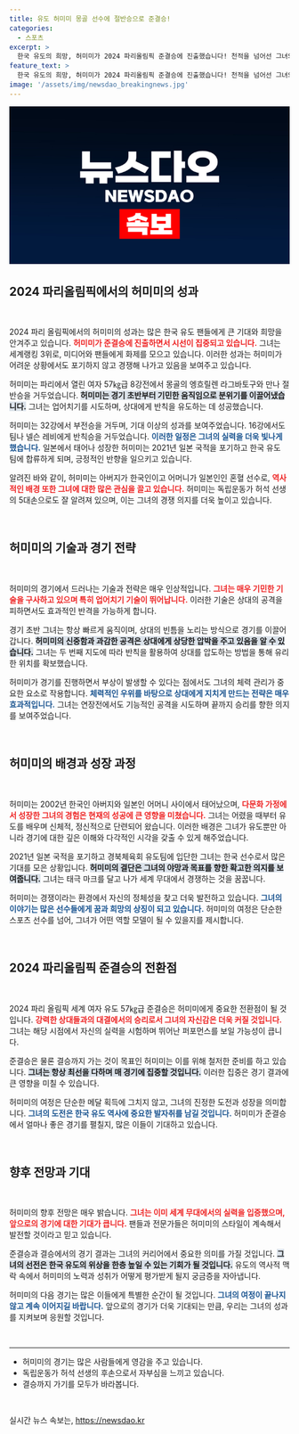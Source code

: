 ```yaml
---
title: 유도 허미미 몽골 선수에 절반승으로 준결승!
categories:
  - 스포츠
excerpt: >
  한국 유도의 희망, 허미미가 2024 파리올림픽 준결승에 진출했습니다! 천적을 넘어선 그녀의 강력한 승리는 감동과 영감을 줍니다. 태극마크의 자부심을 지닌 허미미의 도전기, 함께 응원해요!
feature_text: >
  한국 유도의 희망, 허미미가 2024 파리올림픽 준결승에 진출했습니다! 천적을 넘어선 그녀의 강력한 승리는 감동과 영감을 줍니다. 태극마크의 자부심을 지닌 허미미의 도전기, 함께 응원해요!
image: '/assets/img/newsdao_breakingnews.jpg'
---
```


<p><img src="/assets/img/newsdao_breakingnews.jpg" alt="implanttips 속보" /></p>

<h2 data-ke-size="size26">2024 파리올림픽에서의 허미미의 성과</h2>

<p data-ke-size="size16">&nbsp;</p>

<p>2024 파리 올림픽에서의 허미미의 성과는 많은 한국 유도 팬들에게 큰 기대와 희망을 안겨주고 있습니다. <b><span style="color: #ee2323;">허미미가 준결승에 진출하면서 시선이 집중되고 있습니다.</span></b> 그녀는 세계랭킹 3위로, 미디어와 팬들에게 화제를 모으고 있습니다. 이러한 성과는 허미미가 어려운 상황에서도 포기하지 않고 경쟁해 나가고 있음을 보여주고 있습니다. </p>

<p>허미미는 파리에서 열린 여자 57㎏급 8강전에서 몽골의 엥흐릴렌 라그바토구와 만나 절반승을 거두었습니다. <b><span style="background-color: #21538527;">허미미는 경기 초반부터 기민한 움직임으로 분위기를 이끌어냈습니다.</span></b> 그녀는 업어치기를 시도하며, 상대에게 반칙을 유도하는 데 성공했습니다. </p>

<p>허미미는 32강에서 부전승을 거두며, 기대 이상의 성과를 보여주었습니다. 16강에서도 팀나 넬슨 레비에게 반칙승을 거두었습니다. <b><span style="color: #1a5490;">이러한 일정은 그녀의 실력을 더욱 빛나게 했습니다.</span></b> 일본에서 태어나 성장한 허미미는 2021년 일본 국적을 포기하고 한국 유도 팀에 합류하게 되며, 긍정적인 반향을 일으키고 있습니다.</p>

<p>알려진 바와 같이, 허미미는 아버지가 한국인이고 어머니가 일본인인 혼혈 선수로, <b><span style="color: #ee2323;">역사적인 배경 또한 그녀에 대한 많은 관심을 끌고 있습니다.</span></b> 허미미는 독립운동가 허석 선생의 5대손으로도 잘 알려져 있으며, 이는 그녀의 경쟁 의지를 더욱 높이고 있습니다.</p>

<p data-ke-size="size16">&nbsp;</p>

<h2 data-ke-size="size26">허미미의 기술과 경기 전략</h2>

<p data-ke-size="size16">&nbsp;</p>

<p>허미미의 경기에서 드러나는 기술과 전략은 매우 인상적입니다. <b><span style="color: #ee2323;">그녀는 매우 기민한 기술을 구사하고 있으며 특히 업어치기 기술이 뛰어납니다.</span></b> 이러한 기술은 상대의 공격을 피하면서도 효과적인 반격을 가능하게 합니다. </p>

<p>경기 초반 그녀는 항상 빠르게 움직이며, 상대의 빈틈을 노리는 방식으로 경기를 이끌어 갑니다. <b><span style="background-color: #21538527;">허미미의 신중함과 과감한 공격은 상대에게 상당한 압박을 주고 있음을 알 수 있습니다.</span></b> 그녀는 두 번째 지도에 따라 반칙을 활용하여 상대를 압도하는 방법을 통해 유리한 위치를 확보했습니다.</p>

<p>허미미가 경기를 진행하면서 부상이 발생할 수 있다는 점에서도 그녀의 체력 관리가 중요한 요소로 작용합니다. <b><span style="color: #1a5490;">체력적인 우위를 바탕으로 상대에게 지치게 만드는 전략은 매우 효과적입니다.</span></b> 그녀는 연장전에서도 기능적인 공격을 시도하며 끝까지 승리를 향한 의지를 보여주었습니다.</p>

<p data-ke-size="size16">&nbsp;</p>

<h2 data-ke-size="size26">허미미의 배경과 성장 과정</h2>

<p data-ke-size="size16">&nbsp;</p>

<p>허미미는 2002년 한국인 아버지와 일본인 어머니 사이에서 태어났으며, <b><span style="color: #ee2323;">다문화 가정에서 성장한 그녀의 경험은 현재의 성공에 큰 영향을 미쳤습니다.</span></b> 그녀는 어렸을 때부터 유도를 배우며 신체적, 정신적으로 단련되어 왔습니다. 이러한 배경은 그녀가 유도뿐만 아니라 경기에 대한 깊은 이해와 다각적인 시각을 갖출 수 있게 해주었습니다.</p>

<p>2021년 일본 국적을 포기하고 경북체육회 유도팀에 입단한 그녀는 한국 선수로서 많은 기대를 모은 상황입니다. <b><span style="background-color: #21538527;">허미미의 결단은 그녀의 야망과 목표를 향한 확고한 의지를 보여줍니다.</span></b> 그녀는 태극 마크를 달고 나가 세계 무대에서 경쟁하는 것을 꿈꿉니다.</p>

<p>허미미는 경쟁이라는 환경에서 자신의 정체성을 찾고 더욱 발전하고 있습니다. <b><span style="color: #1a5490;">그녀의 이야기는 많은 선수들에게 꿈과 희망의 상징이 되고 있습니다.</span></b> 허미미의 여정은 단순한 스포츠 선수를 넘어, 그녀가 어떤 역할 모델이 될 수 있을지를 제시합니다.</p>

<p data-ke-size="size16">&nbsp;</p>

<h2 data-ke-size="size26">2024 파리올림픽 준결승의 전환점</h2>

<p data-ke-size="size16">&nbsp;</p>

<p>2024 파리 올림픽 세계 여자 유도 57㎏급 준결승은 허미미에게 중요한 전환점이 될 것입니다. <b><span style="color: #ee2323;">강력한 상대들과의 대결에서의 승리로서 그녀의 자신감은 더욱 커질 것입니다.</span></b> 그녀는 해당 시점에서 자신의 실력을 시험하며 뛰어난 퍼포먼스를 보일 가능성이 큽니다.</p>

<p>준결승은 물론 결승까지 가는 것이 목표인 허미미는 이를 위해 철저한 준비를 하고 있습니다. <b><span style="background-color: #21538527;">그녀는 항상 최선을 다하며 매 경기에 집중할 것입니다.</span></b> 이러한 집중은 경기 결과에 큰 영향을 미칠 수 있습니다.</p>

<p>허미미의 여정은 단순한 메달 획득에 그치지 않고, 그녀의 진정한 도전과 성장을 의미합니다. <b><span style="color: #1a5490;">그녀의 도전은 한국 유도 역사에 중요한 발자취를 남길 것입니다.</span></b> 허미미가 준결승에서 얼마나 좋은 경기를 펼칠지, 많은 이들이 기대하고 있습니다.</p>

<p data-ke-size="size16">&nbsp;</p>

<h2 data-ke-size="size26">향후 전망과 기대</h2>

<p data-ke-size="size16">&nbsp;</p>

<p>허미미의 향후 전망은 매우 밝습니다. <b><span style="color: #ee2323;">그녀는 이미 세계 무대에서의 실력을 입증했으며, 앞으로의 경기에 대한 기대가 큽니다.</span></b> 팬들과 전문가들은 허미미의 스타일이 계속해서 발전할 것이라고 믿고 있습니다. </p>

<p>준결승과 결승에서의 경기 결과는 그녀의 커리어에서 중요한 의미를 가질 것입니다. <b><span style="background-color: #21538527;">그녀의 선전은 한국 유도의 위상을 한층 높일 수 있는 기회가 될 것입니다.</span></b> 유도의 역사적 맥락 속에서 허미미의 노력과 성취가 어떻게 평가받게 될지 궁금증을 자아냅니다.</p>

<p>허미미의 다음 경기는 많은 이들에게 특별한 순간이 될 것입니다. <b><span style="color: #1a5490;">그녀의 여정이 끝나지 않고 계속 이어지길 바랍니다.</span></b> 앞으로의 경기가 더욱 기대되는 만큼, 우리는 그녀의 성과를 지켜보며 응원할 것입니다.</p>

<p data-ke-size="size16">&nbsp;</p>

<hr>

<ul>
<li>허미미의 경기는 많은 사람들에게 영감을 주고 있습니다.</li>
<li>독립운동가 허석 선생의 후손으로서 자부심을 느끼고 있습니다.</li>
<li>결승까지 가기를 모두가 바라봅니다.</li>
</ul>

<p data-ke-size="size16">&nbsp;</p>
실시간 뉴스 속보는, <a href="https://newsdao.kr" rel="dofollow">https://newsdao.kr</a>


